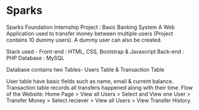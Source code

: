 # Sparks
Sparks Foundation Internship Project : 
Basic Banking System
A Web Application used to transfer money between multiple users (Project contains 10 dummy users). A dummy user can also be created.

Stack used - Front-end : HTML, CSS, Bootstrap & Javascript 
Back-end : PHP Database : MySQL

Database contains two Tables- Users Table & Transaction Table

User table have basic fields such as name, email & current balance.
Transaction table records all transfers happened along with their time.
Flow of the Website: Home Page > View all Users > Select and View one User > Transfer Money > Select reciever > View all Users > View Transfer History.
